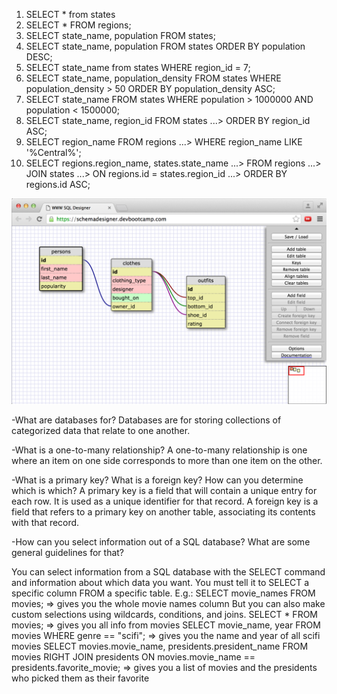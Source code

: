 1. SELECT * from states
2. SELECT * FROM regions;
3. SELECT state_name, population FROM states;
4. SELECT state_name, population FROM states ORDER BY population DESC;
5. SELECT state_name from states WHERE region_id = 7;
6. SELECT state_name, population_density FROM states WHERE population_density > 50 ORDER BY population_density ASC;
7. SELECT state_name FROM states WHERE population > 1000000
AND population < 1500000;
8. SELECT state_name, region_id FROM states
   ...> ORDER BY region_id ASC;
9. SELECT region_name FROM regions
   ...> WHERE region_name LIKE '%Central%';
10. SELECT regions.region_name, states.state_name
   ...> FROM regions
   ...> JOIN states
   ...> ON regions.id = states.region_id
   ...> ORDER BY regions.id ASC;

![schema screenshot](outfit_schema.png)

-What are databases for?
Databases are for storing collections of categorized data that relate to one another.

-What is a one-to-many relationship?
A one-to-many relationship is one where an item on one side corresponds to more than one item on the other.

-What is a primary key? What is a foreign key? How can you determine which is which?
A primary key is a field that will contain a unique entry for each row. It is used as a unique identifier for that record. A foreign key is a field that refers to a primary key on another table, associating its contents with that record.

-How can you select information out of a SQL database? What are some general guidelines for that?

You can select information from a SQL database with the SELECT command and information about which data you want. You must tell it to SELECT a specific column FROM a specific table. E.g.:
SELECT movie_names FROM movies; => gives you the whole movie names column
But you can also make custom selections using wildcards, conditions, and joins.
SELECT * FROM movies; => gives you all info from movies
SELECT movie_name, year FROM movies WHERE genre == "scifi"; => gives you the name and year of all scifi movies
SELECT movies.movie_name, presidents.president_name
FROM movies
RIGHT JOIN presidents
ON movies.movie_name == presidents.favorite_movie;
=> gives you a list of movies and the presidents who picked them as their favorite